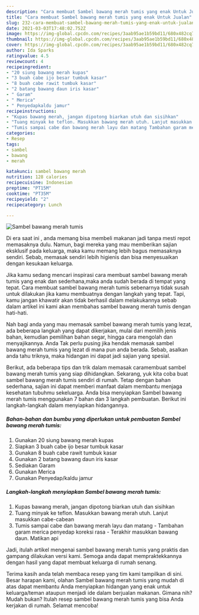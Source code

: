 ```yaml
---
description: "Cara membuat Sambel bawang merah tumis yang enak Untuk Jualan"
title: "Cara membuat Sambel bawang merah tumis yang enak Untuk Jualan"
slug: 232-cara-membuat-sambel-bawang-merah-tumis-yang-enak-untuk-jualan
date: 2021-03-03T17:48:02.752Z
image: https://img-global.cpcdn.com/recipes/3aab95ae1b59bd11/680x482cq70/sambel-bawang-merah-tumis-foto-resep-utama.jpg
thumbnail: https://img-global.cpcdn.com/recipes/3aab95ae1b59bd11/680x482cq70/sambel-bawang-merah-tumis-foto-resep-utama.jpg
cover: https://img-global.cpcdn.com/recipes/3aab95ae1b59bd11/680x482cq70/sambel-bawang-merah-tumis-foto-resep-utama.jpg
author: Ida Sparks
ratingvalue: 4.5
reviewcount: 4
recipeingredient:
- "20 siung bawang merah kupas"
- "3 buah cabe ijo besar tumbuk kasar"
- "8 buah cabe rawit tumbuk kasar"
- "2 batang bawang daun iris kasar"
- " Garam"
- " Merica"
- " Penyedapkaldu jamur"
recipeinstructions:
- "Kupas bawang merah, jangan dipotong biarkan utuh dan sisihkan"
- "Tuang minyak ke teflon. Masukkan bawang merah utuh. Lanjut masukkan cabe-cabean"
- "Tumis sampai cabe dan bawang merah layu dan matang Tambahan garam merica penyedap koreksi rasa Terakhir masukkan bawang daun. Matikan api"
categories:
- Resep
tags:
- sambel
- bawang
- merah

katakunci: sambel bawang merah 
nutrition: 128 calories
recipecuisine: Indonesian
preptime: "PT15M"
cooktime: "PT35M"
recipeyield: "2"
recipecategory: Lunch

---
```



![Sambel bawang merah tumis](https://img-global.cpcdn.com/recipes/3aab95ae1b59bd11/680x482cq70/sambel-bawang-merah-tumis-foto-resep-utama.jpg)

Di era  saat ini , anda memang bisa membeli makanan jadi tanpa mesti repot memasaknya dulu. Namun, bagi mereka yang mau memberikan sajian eksklusif pada keluarga, maka kamu memang lebih bagus memasaknya sendiri. Sebab, memasak sendiri lebih higienis dan bisa menyesuaikan dengan kesukaan keluarga.

Jika kamu sedang mencari inspirasi cara membuat sambel bawang merah tumis yang enak dan sederhana,maka anda sudah berada di tempat yang tepat. Cara membuat sambel bawang merah tumis  sebenarnya tidak susah untuk dilakukan jika kamu membuatnya dengan langkah yang tepat. Tapi, kamu jangan khawatir akan tidak berhasil dalam melakukannya 
sebab dalam artikel ini kami akan membahas sambel bawang merah tumis dengan hati-hati.  



Nah bagi anda yang mau memasak sambel bawang merah tumis yang lezat, ada beberapa langkah yang dapat dikerjakan, mulai dari memilih jenis bahan, kemudian pemilihan bahan segar, hingga cara mengolah dan menyajikannya. Anda Tak perlu pusing jika hendak memasak sambel bawang merah tumis yang lezat di mana pun anda berada. Sebab, asalkan anda  tahu triknya, maka hidangan ini dapat jadi sajian yang spesial.

Berikut, ada beberapa tips dan trik dalam memasak caramembuat sambel bawang merah tumis yang siap dihidangkan. Sekarang, yuk kita coba buat sambel bawang merah tumis sendiri di rumah. Tetap dengan bahan sederhana, sajian ini dapat memberi manfaat dalam membantu menjaga kesehatan tubuhmu sekeluarga. Anda bisa menyiapkan Sambel bawang merah tumis menggunakan 7 bahan dan 3 langkah pembuatan. Berikut ini langkah-langkah dalam menyiapkan hidangannya.

<!--inarticleads1-->

##### Bahan-bahan dan bumbu yang diperlukan untuk pembuatan Sambel bawang merah tumis:

1. Gunakan 20 siung bawang merah kupas
1. Siapkan 3 buah cabe ijo besar tumbuk kasar
1. Gunakan 8 buah cabe rawit tumbuk kasar
1. Gunakan 2 batang bawang daun iris kasar
1. Sediakan  Garam
1. Gunakan  Merica
1. Gunakan  Penyedap/kaldu jamur




<!--inarticleads2-->

##### Langkah-langkah menyiapkan Sambel bawang merah tumis:

1. Kupas bawang merah, jangan dipotong biarkan utuh dan sisihkan
1. Tuang minyak ke teflon. Masukkan bawang merah utuh. Lanjut masukkan cabe-cabean
1. Tumis sampai cabe dan bawang merah layu dan matang - Tambahan garam merica penyedap koreksi rasa - Terakhir masukkan bawang daun. Matikan api




Jadi, itulah artikel mengenai  sambel bawang merah tumis  yang praktis dan gampang dilakukan versi kami. Semoga anda dapat mempraktekkannya dengan hasil yang dapat membuat keluarga di rumah senang. 

Terima kasih anda telah membaca resep yang tim kami tampilkan di sini. Besar harapan kami, olahan  Sambel bawang merah tumis yang mudah di atas dapat membantu Anda menyiapkan hidangan yang enak untuk keluarga/teman ataupun menjadi ide dalam berjualan makanan. Gimana nih? Mudah bukan? Itulah resep sambel bawang merah tumis yang bisa Anda kerjakan di rumah. Selamat mencoba!

